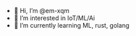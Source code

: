 - 👋 Hi, I’m @em-xqm
- 👀 I’m interested in IoT/ML/Ai
- 🌱 I’m currently learning ML, rust, golang

<!---
em-xqm/em-xqm is a ✨ special ✨ repository because its `README.md` (this file) appears on your GitHub profile.
You can click the Preview link to take a look at your changes.
--->
